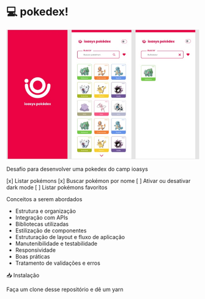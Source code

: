 # 💻 pokedex!


  ![cover](cover.jpg?style=flat)

<p>
Desafio para desenvolver uma pokedex do camp ioasys

[x] Listar pokémons
[x] Buscar pokémon por nome
[ ] Ativar ou desativar dark mode
[ ] Listar pokémons favoritos

Conceitos a serem abordados

- Estrutura e organização
- Integração com APIs
- Bibliotecas utilizadas
- Estilização de componentes
- Estruturação de layout e fluxo de aplicação
- Manutenibilidade e testabilidade
- Responsividade
- Boas práticas
- Tratamento de validações e erros

📥 Instalação

Faça um clone desse repositório e dê um yarn
</p>

